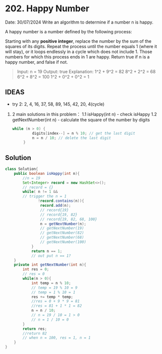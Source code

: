 # 202. Happy Number

Date: 30/07/2024
Write an algorithm to determine if a number n is happy.

A happy number is a number defined by the following process:

Starting with any **positive integer**, replace the number by the sum of the squares of its digits.
Repeat the process until the number equals 1 (where it will stay), or it loops endlessly in a cycle which does not include 1.
Those numbers for which this process ends in 1 are happy.
Return true if n is a happy number, and false if not.

> Input: n = 19
> Output: true
> Explanation:
> 1^2 + 9^2 = 82
> 8^2 + 2^2 = 68
> 6^2 + 8^2 = 100
> 1^2 + 0^2 + 0^2 = 1

## IDEAS

- try 2:
  2, 4, 16, 37, 58, 89, 145, 42, 20, 4(cycle)

1. 2 main solutions in this problem：
   1.1 isHappy(int n) - check isHappy
   1.2 getNextNumber(int n) - calculate the square of the number by digits
   ```java
   while (n > 0) {
            digits[index--] = n % 10; // get the last digit
            n = n / 10; // delete the last digit
        }
   ```

## Solution

```java
class Solution{
    public boolean isHappy(int n){
        //n = 19
        Set<Integer> record = new HashSet<>();
        // record = {}
        while( n != 1 &&
        // trigger the n = 1
               !record.contains(n)){
                record.add(n);
                // record{19}
                // record{19, 82}
                // record{19, 82, 68, 100}
                n = getNextNumber(n);
                // getNextNumber(19)
                // getNextNumber(82)
                // getNextNumber(68)
                // getNextNumber(100)
            }
            return n == 1;
            // out put n == 1?
    }
    private int getNextNumber(int n){
        int res = 0;
        // res = 0
        while(n > 0){
            int temp = n % 10;
            // temp = 19 % 10 = 9
            // temp = 1 % 10 = 1
            res += temp * temp;
            //res = 0 + 9 * 9 = 81
            //res = 81 + 1 * 1 = 82
            n = n / 10;
            // n = 19 / 10 = 1 > 0
            // n = 1 / 10 = 0
        }
        return res;
        //return 82
        // when n = 100, res = 1, n = 1
    }
}
```
